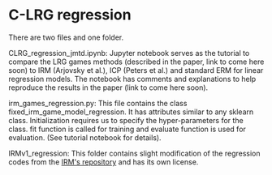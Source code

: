 

# C-LRG regression


There are two files and one folder.

CLRG_regression_jmtd.ipynb:  Jupyter notebook serves as the tutorial to compare the LRG games methods (described in the paper, link to come here soon) to IRM (Arjovsky et al.), ICP (Peters et al.) and standard ERM for linear regression models. The notebook has comments and explanations to help reproduce the results in the paper (link to come here soon).

irm_games_regression.py: This file contains the class fixed_irm_game_model_regression. It has attributes similar to any sklearn class. Initialization requires us to specify the hyper-parameters for the class. fit function is called for training and evaluate function is used for evaluation. (See tutorial notebook for details).

IRMv1_regression: This folder contains slight modification of the regression codes from the [IRM's repository](https://github.com/facebookresearch/InvariantRiskMinimization/tree/master/code/experiment_synthetic) and has its own license.
